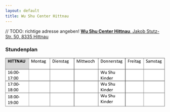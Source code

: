 ```yaml
---
layout: default
title: Wu Shu Center Hittnau
---
```

// TODO: richtige adresse angeben!
<a href="http://map.search.ch/hittnau/jakob-stutz-strasse-50" target="_blank">
<strong>Wu Shu Center Hittnau</strong>, Jakob Stutz-Str. 50, 8335 Hittnau
</a>

### Stundenplan

<img src="/images/stundenplaene/stundenplan-hittnau.png" alt="Stundenplan Hittnau">